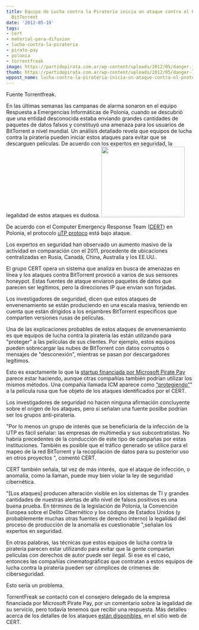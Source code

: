 ```yaml
---
title: Equipo de Lucha contra la Piratería inicia un ataque contra el Protocolo de
  BitTorrent
date: '2012-05-19'
tags:
- cert
- material-para-difusion
- lucha-contra-la-pirateria
- pirate-pay
- polonia
- torrentfreak
image: https://partidopirata.com.ar/wp-content/uploads/2012/05/danger.jpg
thumb: https://partidopirata.com.ar/wp-content/uploads/2012/05/danger-150x150.jpg
wppost_name: lucha-contra-la-pirateria-inicia-un-ataque-contra-el-protocolo-de-bittorrent
---
```


<a>Fuente Torrentfreak.</a>

En las últimas semanas las campanas de alarma sonaron en el equipo Respuesta a Emergencias Informáticas de Polonia, cuando se descubrió que una entidad desconocida estaba enviando grandes cantidades de paquetes de datos falsos y constituyó una amenaza para los usuarios de BitTorrent a nivel mundial. Un análisis detallado revela que equipos de lucha contra la piratería pueden iniciar estos ataques para evitar que se descarguen películas. De acuerdo con los expertos en seguridad, la legalidad de estos ataques es dudosa. <a href="https://partidopirata.com.ar/wp-content/uploads/2012/05/danger.jpg"><img class="alignright size-full wp-image-4509" title="danger" src="https://partidopirata.com.ar/wp-content/uploads/2012/05/danger.jpg" alt="" width="225" height="191" /></a>

De acuerdo con el Computer Emergency Response Team (<a href="http://en.wikipedia.org/wiki/CERT_Polska">CERT</a>) en Polonia, el protocolo <a href="http://en.wikipedia.org/wiki/Micro_Transport_Protocol">uTP protoco</a> está bajo ataque.

Los expertos en seguridad han observado un aumento masivo de la actividad en comparación con el 2011, procedente de ubicaciones centralizadas en Rusia, Canadá, China, Australia y los EE.UU..

El grupo CERT opera un sistema que analiza en busca de amenazas en línea y los ataques contra BitTorrent provocó a varios de sus sensores honeypot. Estas fuentes de ataque enviaron paquetes de datos que parecen ser legítimos, pero la direcciones IP que envían son forjadas.

Los investigadores de seguridad, dicen que estos ataques de envenenamiento se están produciendo en una escala masiva, teniendo en cuenta que están dirigidos a los enjambres BitTorrent específicos que comparten versiones rusas de películas.

Una de las explicaciones probables de estos ataques de envenenamiento es que equipos de lucha contra la piratería las están utilizando para "proteger" a las películas de sus clientes. Por ejemplo, estos equipos pueden sobrecargar las nubes de BitTorrent con datos corruptos o mensajes de "desconexión", mientras se pasan por descargadores legítimos.

Esto es exactamente lo que la <a href="https://partidopirata.com.ar/4424/microsoft-financio-una-startup-que-pretende-matar-el-trafico-de-bittorrent">startup financiada por Microsoft Pirate Pay</a>  parece estar haciendo, aunque otras compañías también podrían utilizar los mismos métodos. Una compañía llamada ICM aparece como <a href="http://ruprotect.com/en/movies/poster/all/2012/">“protegiendo”</a>" a la película rusa que fue objeto de los ataques identificados por el CERT.

Los investigadores de seguridad no hacen ninguna afirmación concluyente sobre el origen de los ataques, pero sí señalan una fuente posilbe podrían ser los grupos anti-piratería.

"Por lo menos un grupo de interés que se beneficiaría de la infección de la UTP es fácil señalar: las empresas de multimedia y sus subcontratistas. No habría precedentes de la conducción de este tipo de campañas por estas instituciones. También es posible que el tráfico generado se utilice para el mapeo de la red BitTorrent y la recopilación de datos para su posterior uso en otros proyectos ", comentó CERT.

CERT también señala, tal vez de más interés,  que el ataque de infección, o anomalía, como la llaman, puede muy bien violar la ley de seguridad cibernética.

"[Los ataques] producen alteración visible en los sistemas de TI y grandes cantidades de nuestras alertas de alto nivel de falsos positivos es una buena prueba. En términos de la legislación de Polonia, la Convención Europea sobre el Delito Cibernético y los códigos de Estados Unidos (y probablemente muchas otras fuentes de derecho interno) la legalidad del proceso de producción de la anomalía es cuestionable ",señalan los expertos en seguridad.

En otras palabras, las técnicas que estos equipos de lucha contra la piratería parecen estar utilizando para evitar que la gente compartan películas con derechos de autor puede ser ilegal. Si ese es el caso, entonces las compañías cinematográficas que contratan a estos equipos de lucha contra la piratería pueden ser cómplices de crímenes de ciberseguridad.

Esto sería un problema.

TorrentFreak se contactó con el consejero delegado de la empresa financiada por Microsoft Pirate Pay, por un comentario sobre la legalidad de su servicio, pero todavía tenemos que recibir una respuesta. Más detalles acerca de los detalles de los ataques <a href="http://www.cert.pl/news/5365/langswitch_lang/en">están disponibles </a> en el sitio web de CERT.
